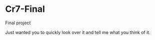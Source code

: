 # Cr7-Final
Final project

Just wanted you to quickly look over it and tell me what you think of it.
